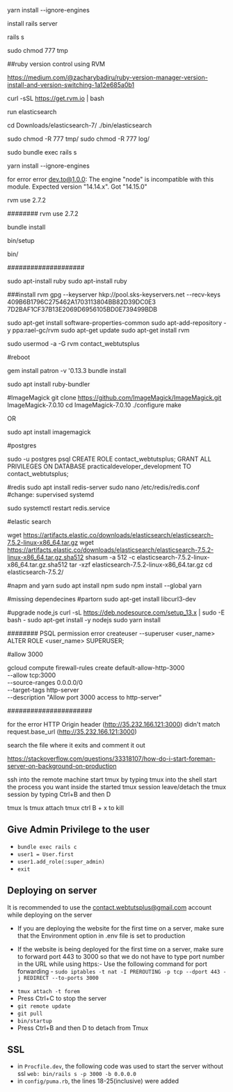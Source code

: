 yarn install --ignore-engines

install rails server

rails s

sudo chmod 777 tmp

##ruby version control using RVM

https://medium.com/@zacharybadiru/ruby-version-manager-version-install-and-version-switching-1a12e685a0b1

curl -sSL https://get.rvm.io | bash

run elasticsearch

cd Downloads/elasticsearch-7/ ./bin/elasticsearch

sudo chmod -R 777 tmp/ sudo chmod -R 777 log/

sudo bundle exec rails s

yarn install --ignore-engines

for error error dev.to@1.0.0: The engine "node" is incompatible with this
module. Expected version "14.14.x". Got "14.15.0"

rvm use 2.7.2

######## rvm use 2.7.2

bundle install

bin/setup

bin/

####################

sudo apt-install ruby sudo apt-install ruby

###install rvm gpg --keyserver hkp://pool.sks-keyservers.net --recv-keys
409B6B1796C275462A1703113804BB82D39DC0E3
7D2BAF1CF37B13E2069D6956105BD0E739499BDB

sudo apt-get install software-properties-common sudo apt-add-repository -y
ppa:rael-gc/rvm sudo apt-get update sudo apt-get install rvm

sudo usermod -a -G rvm contact_webtutsplus

#reboot

gem install patron -v '0.13.3 bundle install

sudo apt install ruby-bundler

#ImageMagick git clone https://github.com/ImageMagick/ImageMagick.git
ImageMagick-7.0.10 cd ImageMagick-7.0.10 ./configure make

OR

sudo apt install imagemagick

#postgres

sudo -u postgres psql CREATE ROLE contact_webtutsplus; GRANT ALL PRIVILEGES ON
DATABASE practicaldeveloper_development TO contact_webtutsplus;

#redis sudo apt install redis-server sudo nano /etc/redis/redis.conf #change:
supervised systemd

sudo systemctl restart redis.service

#elastic search

wget
https://artifacts.elastic.co/downloads/elasticsearch/elasticsearch-7.5.2-linux-x86_64.tar.gz
wget
https://artifacts.elastic.co/downloads/elasticsearch/elasticsearch-7.5.2-linux-x86_64.tar.gz.sha512
shasum -a 512 -c elasticsearch-7.5.2-linux-x86_64.tar.gz.sha512 tar -xzf
elasticsearch-7.5.2-linux-x86_64.tar.gz cd elasticsearch-7.5.2/

#napm and yarn sudo apt install npm sudo npm install --global yarn

#missing dependecines #partorn sudo apt-get install libcurl3-dev

#upgrade node,js curl -sL https://deb.nodesource.com/setup_13.x | sudo -E bash -
sudo apt-get install -y nodejs sudo yarn install

######## PSQL permission error createuser --superuser <user_name> ALTER ROLE
<user_name> SUPERUSER;

#allow 3000

gcloud compute firewall-rules create default-allow-http-3000 \
 --allow tcp:3000 \
 --source-ranges 0.0.0.0/0 \
 --target-tags http-server \
 --description "Allow port 3000 access to http-server"

######################

for the error HTTP Origin header (http://35.232.166.121:3000) didn't match
request.base_url (http://35.232.166.121:3000)

search the file where it exits and comment it out

https://stackoverflow.com/questions/33318107/how-do-i-start-foreman-server-on-background-on-production

ssh into the remote machine start tmux by typing tmux into the shell start the
process you want inside the started tmux session leave/detach the tmux session
by typing Ctrl+B and then D

tmux ls tmux attach tmux ctrl B + x to kill

## Give Admin Privilege to the user

- `bundle exec rails c`
- `user1 = User.first`
- `user1.add_role(:super_admin)`
- `exit`

## Deploying on server

It is recommended to use the contact.webtutsplus@gmail.com account while
deploying on the server

- If you are deploying the website for the first time on a server, make sure
  that the Environment option in .env file is set to production
  
- If the website is being deployed for the first time on a server, make sure to forward port 443 to 3000 so that we do not have to type port number in the URL while using https:- Use the following command for port forwarding - `sudo iptables -t nat -I PREROUTING -p tcp --dport 443 -j REDIRECT --to-ports 3000`

* `tmux attach -t forem`
* Press Ctrl+C to stop the server
* `git remote update`
* `git pull`
* `bin/startup`
* Press Ctrl+B and then D to detach from Tmux

## SSL

- in `Procfile.dev`, the following code was used to start the server without ssl
  `web: bin/rails s -p 3000 -b 0.0.0.0`
- in `config/puma.rb`, the lines 18-25(inclusive) were added
